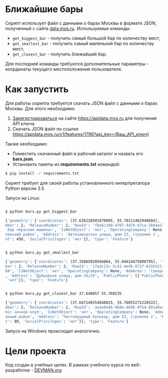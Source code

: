 # Ближайшие бары

Скрипт использует файл с данными о барах Москвы в формате JSON, полученный с сайта [data.mos.ru](https://data.mos.ru/).
Используемые команды:
  * `get_biggest_bar` - получить самый большой бар по количеству мест,
  * `get_smallest_bar` - получить самый маленький бар по количеству мест,
  * `get_closest_bar` - получить ближайший бар. 
  
Для последней команды требуются дополнительные параметры - координаты текущего местоположения пользователя.

# Как запустить
Для работы скрипта требуется скачать JSON файл с данными о барах Москвы. Для этого необходимо:

1. [Зарегистрироваться](https://apidata.mos.ru/Account/Register) на сайте https://apidata.mos.ru для получения API ключа
2. Скачать JSON файл по ссылке https://apidata.mos.ru/v1/features/1796?api_key={Ваш_API_ключ}

Также необходимо:

* Поместить скачанный файл в рабочий каталог и назвать его **bars.json**.
* Установить пакеты из **requirements.txt** командой:

```bash
$ pip install -r requirements.txt
```

Скрипт требует для своей работы установленного интерпретатора Python версии 3.5.

Запуск на Linux:

```bash

$ python bars.py get_biggest_bar

{'geometry': {'coordinates': [37.638228501070095, 55.70111462948684], 'type': 'Point'}, 'properties': {'DatasetId': 1796, 'VersionNu
mber': 2, 'ReleaseNumber': 2, 'RowId': 'fbe6c340-4707-4d74-b7ca-2b84a23bf3a8', 'Attributes': {'global_id': 169375059, 'Name': 'Спорт
 бар «Красная машина»', 'IsNetObject': 'нет', 'OperatingCompany': None, 'AdmArea': 'Южный административный округ', 'District': 'Дани
ловский район', 'Address': 'Автозаводская улица, дом 23, строение 1', 'PublicPhone': [{'PublicPhone': '(905) 795-15-84'}], 'SeatsCou
nt': 450, 'SocialPrivileges': 'нет'}}, 'type': 'Feature'}

```

```bash

$ python bars.py get_smallest_bar

{'geometry': {'coordinates': [37.35805920566864, 55.84614475898795], 'type': 'Point'}, 'properties': {'DatasetId': 1796, 'VersionNum
ber': 2, 'ReleaseNumber': 2, 'RowId': '17adc22c-5c41-4e4b-872f-815b521f2b53', 'Attributes': {'global_id': 20675518, 'Name': 'БАР. СО
КИ', 'IsNetObject': 'нет', 'OperatingCompany': None, 'AdmArea': 'Северо-Западный административный округ', 'District': 'район Митино'
, 'Address': 'Дубравная улица, дом 34/29', 'PublicPhone': [{'PublicPhone': '(495) 258-94-19'}], 'SeatsCount': 0, 'SocialPrivileges':
 'нет'}}, 'type': 'Feature'}

```

```bash

$ python bars.py get_closest_bar 37.648057 55.760235

{'geometry': {'coordinates': [37.647149354848025, 55.76055272220522], 'type': 'Point'}, 'properties': {'DatasetId': 1796, 'VersionNu
mber': 2, 'ReleaseNumber': 2, 'RowId': 'aaaa9e46-9b0e-4686-9fb4-891a0accd56f', 'Attributes': {'global_id': 169373538, 'Name': 'Alche
mic ночной клуб', 'IsNetObject': 'нет', 'OperatingCompany': None, 'AdmArea': 'Центральный административный округ', 'District': 'Басм
анный район', 'Address': 'Чистопрудный бульвар, дом 23, строение 2', 'PublicPhone': [{'PublicPhone': '(903) 724-81-08'}], 'SeatsCoun
t': 80, 'SocialPrivileges': 'нет'}}, 'type': 'Feature'}

```

Запуск на Windows происходит аналогично.

# Цели проекта

Код создан в учебных целях. В рамках учебного курса по веб-разработке - [DEVMAN.org](https://devman.org)
